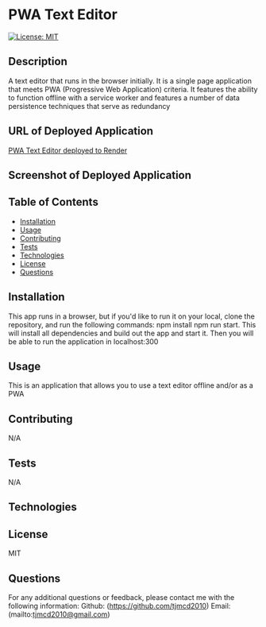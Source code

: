
  # PWA Text Editor

  [![License: MIT](https://img.shields.io/badge/License-MIT-yellow.svg)](https://opensource.org/licenses/MIT)

  ## Description
  A text editor that runs in the browser initially. It is a single page application that meets PWA (Progressive Web Application) criteria. It features the ability to function offline with a service worker and features a number of data persistence techniques that serve as redundancy

  ## URL of Deployed Application

[PWA Text Editor deployed to Render](https://pwa-text-editor-6qxz.onrender.com)

  ## Screenshot of Deployed Application

  ## Table of Contents
  - [Installation](#installation)
  - [Usage](#usage)
  - [Contributing](#contributing)
  - [Tests](#tests)
  - [Technologies](#technologies)
  - [License](#license)
  - [Questions](#questions)

  ## Installation
  This app runs in a browser, but if you'd like to run it on your local, clone the repository, and run the following commands: npm install  npm run start. This will install all dependencies and build out the app and start it. Then you will be able to run the application in localhost:300

  ## Usage
  This is an application that allows you to use a text editor offline and/or as a PWA

  ## Contributing
  N/A

  ## Tests
  N/A

  ## Technologies
  

   ## License
  MIT

  ## Questions

  For any additional questions or feedback, please contact me with the following information:
  Github: (https://github.com/tjmcd2010)
  Email: (mailto:tjmcd2010@gmail.com)  

